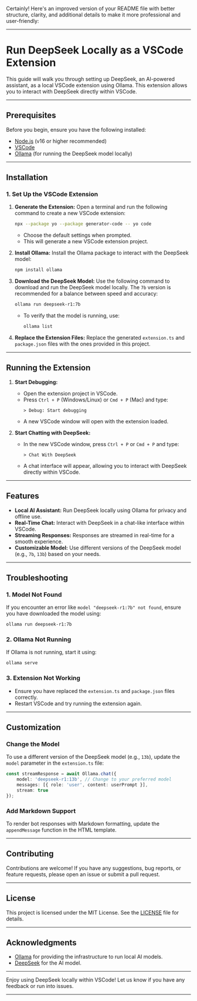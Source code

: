 Certainly! Here's an improved version of your README file with better structure, clarity, and additional details to make it more professional and user-friendly:

---

# Run DeepSeek Locally as a VSCode Extension

This guide will walk you through setting up DeepSeek, an AI-powered assistant, as a local VSCode extension using Ollama. This extension allows you to interact with DeepSeek directly within VSCode.

---

## Prerequisites

Before you begin, ensure you have the following installed:

- [Node.js](https://nodejs.org/) (v16 or higher recommended)
- [VSCode](https://code.visualstudio.com/)
- [Ollama](https://ollama.ai/) (for running the DeepSeek model locally)

---

## Installation

### 1. **Set Up the VSCode Extension**

1. **Generate the Extension:**
   Open a terminal and run the following command to create a new VSCode extension:
   ```bash
   npx --package yo --package generator-code -- yo code
   ```
   - Choose the default settings when prompted.
   - This will generate a new VSCode extension project.

2. **Install Ollama:**
   Install the Ollama package to interact with the DeepSeek model:
   ```bash
   npm install ollama
   ```

3. **Download the DeepSeek Model:**
   Use the following command to download and run the DeepSeek model locally. The `7b` version is recommended for a balance between speed and accuracy:
   ```bash
   ollama run deepseek-r1:7b
   ```
   - To verify that the model is running, use:
     ```bash
     ollama list
     ```

4. **Replace the Extension Files:**
   Replace the generated `extension.ts` and `package.json` files with the ones provided in this project.

---

## Running the Extension

1. **Start Debugging:**
   - Open the extension project in VSCode.
   - Press `Ctrl + P` (Windows/Linux) or `Cmd + P` (Mac) and type:
     ```
     > Debug: Start debugging
     ```
   - A new VSCode window will open with the extension loaded.

2. **Start Chatting with DeepSeek:**
   - In the new VSCode window, press `Ctrl + P` or `Cmd + P` and type:
     ```
     > Chat With DeepSeek
     ```
   - A chat interface will appear, allowing you to interact with DeepSeek directly within VSCode.

---

## Features

- **Local AI Assistant:** Run DeepSeek locally using Ollama for privacy and offline use.
- **Real-Time Chat:** Interact with DeepSeek in a chat-like interface within VSCode.
- **Streaming Responses:** Responses are streamed in real-time for a smooth experience.
- **Customizable Model:** Use different versions of the DeepSeek model (e.g., `7b`, `13b`) based on your needs.

---

## Troubleshooting

### 1. **Model Not Found**
If you encounter an error like `model "deepseek-r1:7b" not found`, ensure you have downloaded the model using:
```bash
ollama run deepseek-r1:7b
```

### 2. **Ollama Not Running**
If Ollama is not running, start it using:
```bash
ollama serve
```

### 3. **Extension Not Working**
- Ensure you have replaced the `extension.ts` and `package.json` files correctly.
- Restart VSCode and try running the extension again.

---

## Customization

### Change the Model
To use a different version of the DeepSeek model (e.g., `13b`), update the `model` parameter in the `extension.ts` file:
```typescript
const streamResponse = await Ollama.chat({
    model: 'deepseek-r1:13b', // Change to your preferred model
    messages: [{ role: 'user', content: userPrompt }],
    stream: true
});
```

### Add Markdown Support
To render bot responses with Markdown formatting, update the `appendMessage` function in the HTML template.

---

## Contributing

Contributions are welcome! If you have any suggestions, bug reports, or feature requests, please open an issue or submit a pull request.

---

## License

This project is licensed under the MIT License. See the [LICENSE](LICENSE) file for details.

---

## Acknowledgments

- [Ollama](https://ollama.ai/) for providing the infrastructure to run local AI models.
- [DeepSeek](https://www.deepseek.com/) for the AI model.

---

Enjoy using DeepSeek locally within VSCode! Let us know if you have any feedback or run into issues.

---
